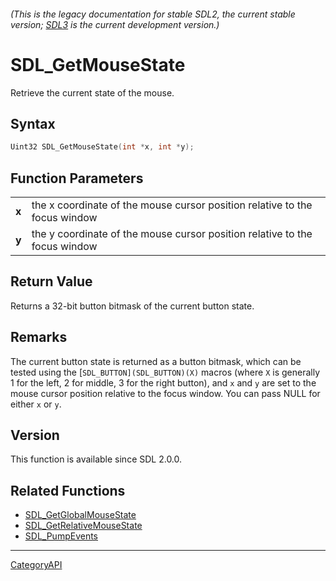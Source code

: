 ###### (This is the legacy documentation for stable SDL2, the current stable version; [SDL3](https://wiki.libsdl.org/SDL3/) is the current development version.)
# SDL_GetMouseState

Retrieve the current state of the mouse.

## Syntax

```c
Uint32 SDL_GetMouseState(int *x, int *y);

```

## Function Parameters

|           |                                                                            |
| --------- | -------------------------------------------------------------------------- |
| **x**     | the x coordinate of the mouse cursor position relative to the focus window |
| **y**     | the y coordinate of the mouse cursor position relative to the focus window |

## Return Value

Returns a 32-bit button bitmask of the current button state.

## Remarks

The current button state is returned as a button bitmask, which can be
tested using the [`SDL_BUTTON](SDL_BUTTON)(X)` macros (where `X` is
generally 1 for the left, 2 for middle, 3 for the right button), and `x`
and `y` are set to the mouse cursor position relative to the focus window.
You can pass NULL for either `x` or `y`.

## Version

This function is available since SDL 2.0.0.

## Related Functions

* [SDL_GetGlobalMouseState](SDL_GetGlobalMouseState)
* [SDL_GetRelativeMouseState](SDL_GetRelativeMouseState)
* [SDL_PumpEvents](SDL_PumpEvents)

----
[CategoryAPI](CategoryAPI)


